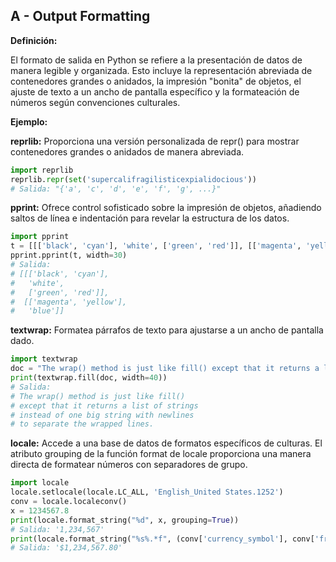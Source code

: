 ## A - Output Formatting

**Definición:**

El formato de salida en Python se refiere a la presentación de datos de manera legible y organizada. Esto incluye la representación abreviada de contenedores grandes o anidados, la impresión "bonita" de objetos, el ajuste de texto a un ancho de pantalla específico y la formateación de números según convenciones culturales.

**Ejemplo:**

**reprlib:** Proporciona una versión personalizada de repr() para mostrar contenedores grandes o anidados de manera abreviada.

```python
import reprlib
reprlib.repr(set('supercalifragilisticexpialidocious'))
# Salida: "{'a', 'c', 'd', 'e', 'f', 'g', ...}"
```

**pprint:** Ofrece control sofisticado sobre la impresión de objetos, añadiendo saltos de línea e indentación para revelar la estructura de los datos.

```python
import pprint
t = [[['black', 'cyan'], 'white', ['green', 'red']], [['magenta', 'yellow'], 'blue']]
pprint.pprint(t, width=30)
# Salida:
# [[['black', 'cyan'],
#   'white',
#   ['green', 'red']],
#  [['magenta', 'yellow'],
#   'blue']]
```

**textwrap:** Formatea párrafos de texto para ajustarse a un ancho de pantalla dado.

```python
import textwrap
doc = "The wrap() method is just like fill() except that it returns a list of strings instead of one big string with newlines to separate the wrapped lines."
print(textwrap.fill(doc, width=40))
# Salida:
# The wrap() method is just like fill()
# except that it returns a list of strings
# instead of one big string with newlines
# to separate the wrapped lines.
```

**locale:** Accede a una base de datos de formatos específicos de culturas. El atributo grouping de la función format de locale proporciona una manera directa de formatear números con separadores de grupo.

```python
import locale
locale.setlocale(locale.LC_ALL, 'English_United States.1252')
conv = locale.localeconv()
x = 1234567.8
print(locale.format_string("%d", x, grouping=True))
# Salida: '1,234,567'
print(locale.format_string("%s%.*f", (conv['currency_symbol'], conv['frac_digits'], x), grouping=True))
# Salida: '$1,234,567.80'
```
